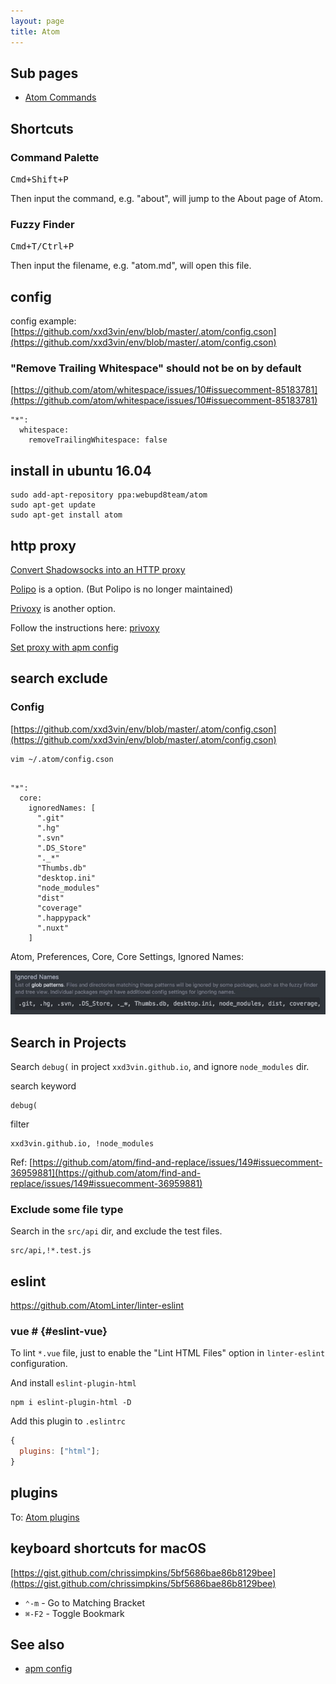 ```yaml
---
layout: page
title: Atom
---
```


## Sub pages

- [Atom Commands](/atom-commands)

## Shortcuts

### Command Palette

<kbd class="platform-mac">Cmd+Shift+P</kbd>

Then input the command, e.g. "about", will jump to the About page of Atom.

### Fuzzy Finder

<kbd class="platform-mac">Cmd+T/Ctrl+P</kbd>

Then input the filename, e.g. "atom.md", will open this file.

## config

config example: [https://github.com/xxd3vin/env/blob/master/.atom/config.cson](https://github.com/xxd3vin/env/blob/master/.atom/config.cson)

### "Remove Trailing Whitespace" should not be on by default

[https://github.com/atom/whitespace/issues/10#issuecomment-85183781](https://github.com/atom/whitespace/issues/10#issuecomment-85183781)

```
"*":
  whitespace:
    removeTrailingWhitespace: false
```

## install in ubuntu 16.04

```
sudo add-apt-repository ppa:webupd8team/atom
sudo apt-get update
sudo apt-get install atom
```

## http proxy

[Convert Shadowsocks into an HTTP proxy](https://github.com/shadowsocks/shadowsocks/wiki/Convert-Shadowsocks-into-an-HTTP-proxy)

[Polipo](https://www.irif.fr/~jch/software/polipo/) is a option. (But Polipo is no longer maintained)

[Privoxy](https://www.privoxy.org/) is another option.

Follow the instructions here: [privoxy](/privoxy.html)

[Set proxy with apm config](/apm-config.html#set-proxy)

## search exclude

### Config

[https://github.com/xxd3vin/env/blob/master/.atom/config.cson](https://github.com/xxd3vin/env/blob/master/.atom/config.cson)

```
vim ~/.atom/config.cson
```

```

"*":
  core:
    ignoredNames: [
      ".git"
      ".hg"
      ".svn"
      ".DS_Store"
      "._*"
      "Thumbs.db"
      "desktop.ini"
      "node_modules"
      "dist"
      "coverage"
      ".happypack"
      ".nuxt"
    ]
```

Atom, Preferences, Core, Core Settings, Ignored Names:

![](/attachments/atom-config-ignorenames.jpg)

## Search in Projects

Search `debug(` in project `xxd3vin.github.io`, and ignore `node_modules` dir.

search keyword

```
debug(
```

filter

```
xxd3vin.github.io, !node_modules
```

Ref: [https://github.com/atom/find-and-replace/issues/149#issuecomment-36959881](https://github.com/atom/find-and-replace/issues/149#issuecomment-36959881)

### Exclude some file type

Search in the `src/api` dir, and exclude the test files.

```
src/api,!*.test.js
```

## eslint

https://github.com/AtomLinter/linter-eslint

### vue # {#eslint-vue}

To lint `*.vue` file, just to enable the "Lint HTML Files" option in `linter-eslint` configuration.

And install `eslint-plugin-html`

```
npm i eslint-plugin-html -D
```

Add this plugin to `.eslintrc`

```js
{
  plugins: ["html"];
}
```

## plugins

To: [Atom plugins](/atom-plugins/index.html)

## keyboard shortcuts for macOS

[https://gist.github.com/chrissimpkins/5bf5686bae86b8129bee](https://gist.github.com/chrissimpkins/5bf5686bae86b8129bee)

- `⌃-m` - Go to Matching Bracket
- `⌘-F2` - Toggle Bookmark

## See also

- [apm config](/apm-config.html)
